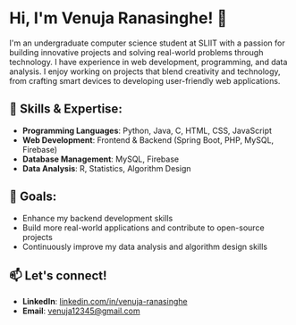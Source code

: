 # Hi, I'm Venuja Ranasinghe! 👋

I'm an undergraduate computer science student at SLIIT with a passion for building innovative projects and solving real-world problems through technology. I have experience in web development, programming, and data analysis. I enjoy working on projects that blend creativity and technology, from crafting smart devices to developing user-friendly web applications.

## 🔧 Skills & Expertise:
- **Programming Languages**: Python, Java, C, HTML, CSS, JavaScript
- **Web Development**: Frontend & Backend (Spring Boot, PHP, MySQL, Firebase)
- **Database Management**: MySQL, Firebase
- **Data Analysis**: R, Statistics, Algorithm Design

## 🚀 Goals:
- Enhance my backend development skills 
- Build more real-world applications and contribute to open-source projects
- Continuously improve my data analysis and algorithm design skills

## 📫 Let's connect!
- **LinkedIn**: [linkedin.com/in/venuja-ranasinghe](https://www.linkedin.com/in/venuja-ranasinghe)
- **Email**: venuja12345@gmail.com

<!---
venujaranasinghe/venujaranasinghe is a ✨ special ✨ repository because its `README.md` (this file) appears on your GitHub profile.
You can click the Preview link to take a look at your changes.
--->
